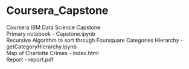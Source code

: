 # Coursera_Capstone
Coursera IBM Data Science Capstone
<br>
Primary notebook - Capstone.ipynb 
<br>
Recursive Algorithm to sort through Foursquare Categories Hierarchy - getCategoryHierarchy.ipynb
<br>
Map of Charlotte Crimes - index.html
<br>
Report - report.pdf
